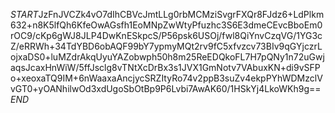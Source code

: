$START$JzFnJVCZk4vO7dIhCBVcJmtLLg0rbMCMziSvgrFXQr8FJdz6+LdPlkm632+n8K5lfQh6KfeOwAGsfh1EoMNpZwWtyPfuzhc3S6E3dmeCEvcBboEm0rOC9/cKp6gWJ8JLP4DwKnESkpcS/P56psk6USOj/fwl8QiYnvCzqVG/1YG3cZ/eRRWh+34TdYBD6obAQF99bY7ypmyMQt2rv9fC5xfvzcv73BIv9qGYjczrLojxaDS0+luMZdrAkqUyuYAZobwph50h8m25ReEDQkoFL7H7pQNy1n72uGwjaqsJcaxHnWiW/5ffJsclg8vTNtXcDrBx3s1JVX1GmNotv7VAbuxKN+di9vSFPo+xeoxaTQ9IM+6nWaaxaAncjycSRZItyRo74v2ppB3suZv4ekpPYhWDMzclVvGT0+yOANhilwOd3xdUgoSbOtBp9P6Lvbi7AwAK60/1HSkYj4LkoWKh9g==$END$
